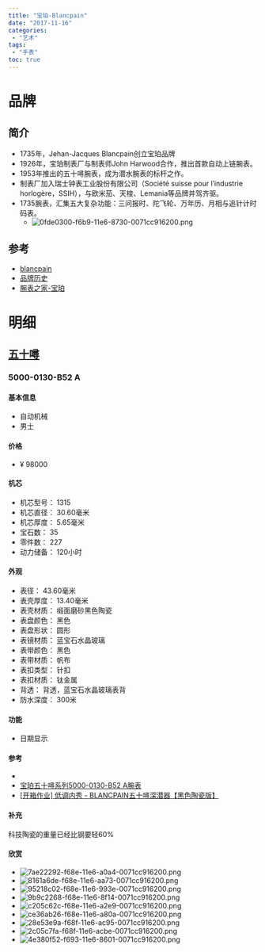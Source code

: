 ```yaml
---
title: "宝珀-Blancpain"
date: "2017-11-16"
categories:
 - "艺术"
tags:
 - "手表"
toc: true
---
```




# 品牌
## 简介
- 1735年，Jehan-Jacques Blancpain创立宝珀品牌
- 1926年，宝珀制表厂与制表师John Harwood合作，推出首款自动上链腕表。
- 1953年推出的五十噚腕表，成为潜水腕表的标杆之作。
- 制表厂加入瑞士钟表工业股份有限公司（Société suisse pour l’industrie horlogère，SSIH），与欧米茄、天梭、Lemania等品牌并驾齐驱。
- 1735腕表，汇集五大复杂功能：三问报时、陀飞轮、万年历、月相与追针计时码表。
    + ![0fde0300-f6b9-11e6-8730-0071cc916200.png](http://7xsy59.com1.z0.glb.clouddn.com/0fde0300-f6b9-11e6-8730-0071cc916200.png)


## 参考
- [blancpain](http://www.blancpain.com/zh-hans)
- [品牌历史](http://www.blancpain.com/zh-hans/histoire-zh-hans)
- [腕表之家-宝珀](http://www.xbiao.com/blancpain/)

# 明细
## [五十噚](http://www.blancpain.com/zh-hans/category/collections/fifty-fathoms-4d)
### 5000-0130-B52 A
#### 基本信息
- 自动机械
- 男士
#### 价格
- ¥ 98000
#### 机芯
- 机芯型号：     1315
- 机芯直径：    30.60毫米
- 机芯厚度：    5.65毫米
- 宝石数：        35
- 零件数：        227
- 动力储备：    120小时
#### 外观
- 表径：        43.60毫米
- 表壳厚度：    13.40毫米
- 表壳材质：    缎面磨砂黑色陶瓷
- 表盘颜色：    黑色
- 表盘形状：    圆形
- 表镜材质：    蓝宝石水晶玻璃
- 表带颜色：    黑色
- 表带材质：    帆布
- 表扣类型：    针扣
- 表扣材质：    钛金属
- 背透：        背透，蓝宝石水晶玻璃表背
- 防水深度：    300米
#### 功能
- 日期显示
#### 参考
- [](http://www.blancpain.com/zh-hans/5000-1110-b52a)
- [宝珀五十噚系列5000-0130-B52 A腕表](http://www.xbiao.com/blancpain/42703/)
- [[开箱作业] 低调内秀 - BLANCPAIN五十噚深潜器【黑色陶瓷版】](https://www.chiphell.com/thread-1704010-1-1.html)
#### 补充
科技陶瓷的重量已经比钢要轻60%
#### 欣赏
- ![7ae22292-f68e-11e6-a0a4-0071cc916200.png](http://7xsy59.com1.z0.glb.clouddn.com/7ae22292-f68e-11e6-a0a4-0071cc916200.png)
- ![8161a6de-f68e-11e6-aa73-0071cc916200.png](http://7xsy59.com1.z0.glb.clouddn.com/8161a6de-f68e-11e6-aa73-0071cc916200.png)
- ![95218c02-f68e-11e6-993e-0071cc916200.png](http://7xsy59.com1.z0.glb.clouddn.com/95218c02-f68e-11e6-993e-0071cc916200.png)
- ![9b9c2268-f68e-11e6-8f14-0071cc916200.png](http://7xsy59.com1.z0.glb.clouddn.com/9b9c2268-f68e-11e6-8f14-0071cc916200.png)
- ![c205c62c-f68e-11e6-a2e9-0071cc916200.png](http://7xsy59.com1.z0.glb.clouddn.com/c205c62c-f68e-11e6-a2e9-0071cc916200.png)
- ![ce36ab26-f68e-11e6-a80a-0071cc916200.png](http://7xsy59.com1.z0.glb.clouddn.com/ce36ab26-f68e-11e6-a80a-0071cc916200.png)
- ![28e53e9a-f68f-11e6-ac95-0071cc916200.png](http://7xsy59.com1.z0.glb.clouddn.com/28e53e9a-f68f-11e6-ac95-0071cc916200.png)
- ![2c05c7fa-f68f-11e6-acbe-0071cc916200.png](http://7xsy59.com1.z0.glb.clouddn.com/2c05c7fa-f68f-11e6-acbe-0071cc916200.png)
- ![4e380f52-f693-11e6-8601-0071cc916200.png](http://7xsy59.com1.z0.glb.clouddn.com/4e380f52-f693-11e6-8601-0071cc916200.png)
